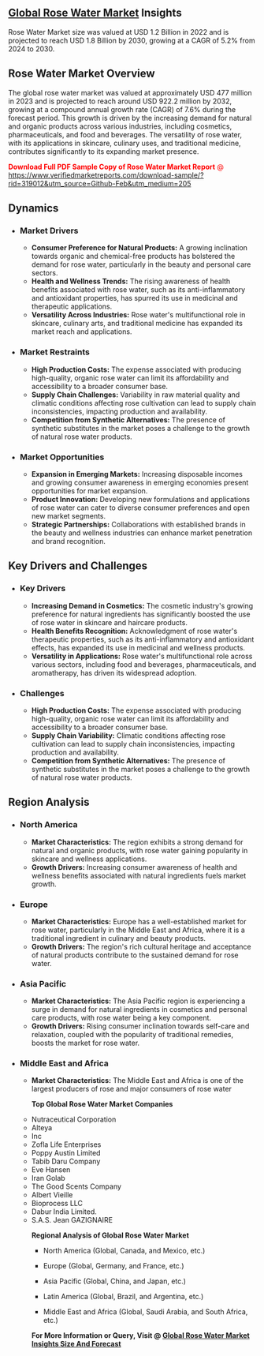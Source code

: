 <h2><a href="https://www.verifiedmarketreports.com/download-sample/?rid=319012&amp;utm_source=Github&amp;utm_medium=205" target="_blank">Global Rose Water Market</a> Insights</h2><p>Rose Water Market size was valued at USD 1.2 Billion in 2022 and is projected to reach USD 1.8 Billion by 2030, growing at a CAGR of 5.2% from 2024 to 2030.</p><p> <h2>Rose Water Market Overview</h2> <p>The global rose water market was valued at approximately USD 477 million in 2023 and is projected to reach around USD 922.2 million by 2032, growing at a compound annual growth rate (CAGR) of 7.6% during the forecast period. This growth is driven by the increasing demand for natural and organic products across various industries, including cosmetics, pharmaceuticals, and food and beverages. The versatility of rose water, with its applications in skincare, culinary uses, and traditional medicine, contributes significantly to its expanding market presence. </p> <p><p><span class=""><span style="color: #ff0000;"><strong>Download Full PDF Sample Copy of Rose Water Market Report</strong> @ </span><a href="https://www.verifiedmarketreports.com/download-sample/?rid=319012&amp;utm_source=Github-Feb&amp;utm_medium=205" target="_blank">https://www.verifiedmarketreports.com/download-sample/?rid=319012&amp;utm_source=Github-Feb&amp;utm_medium=205</a></span></p></p> <h2>Dynamics</h2> <ul> <li><h3>Market Drivers</h3> <ul> <li><strong>Consumer Preference for Natural Products:</strong> A growing inclination towards organic and chemical-free products has bolstered the demand for rose water, particularly in the beauty and personal care sectors. </li> <li><strong>Health and Wellness Trends:</strong> The rising awareness of health benefits associated with rose water, such as its anti-inflammatory and antioxidant properties, has spurred its use in medicinal and therapeutic applications. </li> <li><strong>Versatility Across Industries:</strong> Rose water's multifunctional role in skincare, culinary arts, and traditional medicine has expanded its market reach and applications. </li> </ul> </li> <li><h3>Market Restraints</h3> <ul> <li><strong>High Production Costs:</strong> The expense associated with producing high-quality, organic rose water can limit its affordability and accessibility to a broader consumer base. </li> <li><strong>Supply Chain Challenges:</strong> Variability in raw material quality and climatic conditions affecting rose cultivation can lead to supply chain inconsistencies, impacting production and availability. </li> <li><strong>Competition from Synthetic Alternatives:</strong> The presence of synthetic substitutes in the market poses a challenge to the growth of natural rose water products. </li> </ul> </li> <li><h3>Market Opportunities</h3> <ul> <li><strong>Expansion in Emerging Markets:</strong> Increasing disposable incomes and growing consumer awareness in emerging economies present opportunities for market expansion. </li> <li><strong>Product Innovation:</strong> Developing new formulations and applications of rose water can cater to diverse consumer preferences and open new market segments. </li> <li><strong>Strategic Partnerships:</strong> Collaborations with established brands in the beauty and wellness industries can enhance market penetration and brand recognition. </li> </ul> </li> </ul> <h2>Key Drivers and Challenges</h2> <ul> <li><h3>Key Drivers</h3> <ul> <li><strong>Increasing Demand in Cosmetics:</strong> The cosmetic industry's growing preference for natural ingredients has significantly boosted the use of rose water in skincare and haircare products. </li> <li><strong>Health Benefits Recognition:</strong> Acknowledgment of rose water's therapeutic properties, such as its anti-inflammatory and antioxidant effects, has expanded its use in medicinal and wellness products. </li> <li><strong>Versatility in Applications:</strong> Rose water's multifunctional role across various sectors, including food and beverages, pharmaceuticals, and aromatherapy, has driven its widespread adoption. </li> </ul> </li> <li><h3>Challenges</h3> <ul> <li><strong>High Production Costs:</strong> The expense associated with producing high-quality, organic rose water can limit its affordability and accessibility to a broader consumer base. </li> <li><strong>Supply Chain Variability:</strong> Climatic conditions affecting rose cultivation can lead to supply chain inconsistencies, impacting production and availability. </li> <li><strong>Competition from Synthetic Alternatives:</strong> The presence of synthetic substitutes in the market poses a challenge to the growth of natural rose water products. </li> </ul> </li> </ul> <h2>Region Analysis</h2> <ul> <li><h3>North America</h3> <ul> <li><strong>Market Characteristics:</strong> The region exhibits a strong demand for natural and organic products, with rose water gaining popularity in skincare and wellness applications. </li> <li><strong>Growth Drivers:</strong> Increasing consumer awareness of health and wellness benefits associated with natural ingredients fuels market growth. </li> </ul> </li> <li><h3>Europe</h3> <ul> <li><strong>Market Characteristics:</strong> Europe has a well-established market for rose water, particularly in the Middle East and Africa, where it is a traditional ingredient in culinary and beauty products. </li> <li><strong>Growth Drivers:</strong> The region's rich cultural heritage and acceptance of natural products contribute to the sustained demand for rose water. </li> </ul> </li> <li><h3>Asia Pacific</h3> <ul> <li><strong>Market Characteristics:</strong> The Asia Pacific region is experiencing a surge in demand for natural ingredients in cosmetics and personal care products, with rose water being a key component. </li> <li><strong>Growth Drivers:</strong> Rising consumer inclination towards self-care and relaxation, coupled with the popularity of traditional remedies, boosts the market for rose water. </li> </ul> </li> <li><h3>Middle East and Africa</h3> <ul> <li><strong>Market Characteristics:</strong> The Middle East and Africa is one of the largest producers of rose and major consumers of rose water</p><p><strong>Top Global Rose Water Market Companies</strong></p><div data-test-id=""><p><li>Nutraceutical Corporation</li><li> Alteya</li><li> Inc</li><li> Zofla Life Enterprises</li><li> Poppy Austin Limited</li><li> Tabib Daru Company</li><li> Eve Hansen</li><li> Iran Golab</li><li> The Good Scents Company</li><li> Albert Vieille</li><li> Bioprocess LLC</li><li> Dabur India Limited.</li><li> S.A.S. Jean GAZIGNAIRE</li></p><div><strong>Regional Analysis of&nbsp;Global Rose Water Market</strong></div><ul><li dir="ltr"><p dir="ltr">North America&nbsp;(Global, Canada, and Mexico, etc.)</p></li><li dir="ltr"><p dir="ltr">Europe (Global, Germany, and France, etc.)</p></li><li dir="ltr"><p dir="ltr">Asia Pacific&nbsp;(Global, China, and Japan, etc.)</p></li><li dir="ltr"><p dir="ltr">Latin America&nbsp;(Global, Brazil, and Argentina, etc.)</p></li><li dir="ltr">Middle East and Africa&nbsp;(Global, Saudi Arabia, and South Africa, etc.)</li></ul><p><strong>For More Information or Query, Visit @&nbsp;</strong><strong><a href="https://www.verifiedmarketreports.com/product/rose-water-market/?utm_source=Github&amp;utm_medium=205" target="_blank">Global Rose Water Market Insights Size And Forecast</a></strong></p></div>
